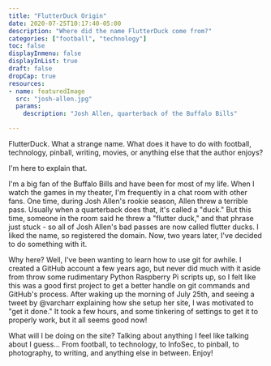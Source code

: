 ```yaml
---
title: "FlutterDuck Origin"
date: 2020-07-25T10:17:40-05:00
description: "Where did the name FlutterDuck come from?"
categories: ["football", "technology"]
toc: false
displayInmenu: false
displayInList: true
draft: false
dropCap: true
resources:
- name: featuredImage
  src: "josh-allen.jpg"
  params:
    description: "Josh Allen, quarterback of the Buffalo Bills"

---
```

FlutterDuck. What a strange name. What does it have to do with football, technology, pinball, writing, movies, or anything else that
the author enjoys? 

I'm here to explain that.

I'm a big fan of the Buffalo Bills and have been for most of my life. When I watch the games in my theater, I'm frequently in
a chat room with other fans. One time, during Josh Allen's rookie season, Allen threw a terrible pass. Usually when a
quarterback does that, it's called a "duck." But this time, someone in the room said he threw a "flutter duck," and that phrase
just stuck - so all of Josh Allen's bad passes are now called flutter ducks. I liked the name, so registered the domain. Now, two
years later, I've decided to do something with it.

Why here? Well, I've been wanting to learn how to use git for awhile. I created a GitHub account a few years ago, but never did
much with it aside from throw some rudimentary Python Raspberry Pi scripts up, so I felt like this was a good first project to get
a better handle on git commands and GitHub's process. After waking up the morning of July 25th, and seeing a tweet by @varcharr
explaining how she setup her site, I was motivated to "get it done." It took a few hours, and some tinkering of settings to get
it to properly work, but it all seems good now!

What will I be doing on the site? Talking about anything I feel like talking about I guess...  From football, to technology, to
InfoSec, to pinball, to photography, to writing, and anything else in between.  Enjoy!

